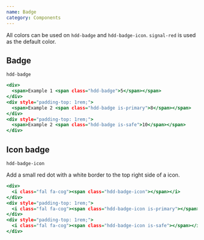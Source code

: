 ```yaml
---
name: Badge
category: Components
---
```


All colors can be used on `hdd-badge` and `hdd-badge-icon`. `signal-red` is used as the default color.

## Badge
`hdd-badge`


```badge.html
<div>
  <span>Example 1 <span class="hdd-badge">5</span></span>
</div>
<div style="padding-top: 1rem;">
  <span>Example 2 <span class="hdd-badge is-primary">8</span></span>
</div>
<div style="padding-top: 1rem;">
  <span>Example 2 <span class="hdd-badge is-safe">10</span></span>
</div>
```


## Icon badge
`hdd-badge-icon`

Add a small red dot with a white border to the top right side of a icon.

```badge-icon.html
<div>
  <i class="fal fa-cog"><span class="hdd-badge-icon"></span></i>
</div>
<div style="padding-top: 1rem;">
  <i class="fal fa-cog"><span class="hdd-badge-icon is-primary"></span></i>
</div>
<div style="padding-top: 1rem;">
  <i class="fal fa-cog"><span class="hdd-badge-icon is-safe"></span></i>
</div>
```